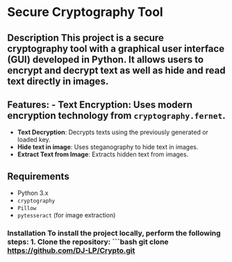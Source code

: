 # Secure Cryptography Tool 

## Description This project is a secure cryptography tool with a graphical user interface (GUI) developed in Python. It allows users to encrypt and decrypt text as well as hide and read text directly in images. 

## Features: - **Text Encryption**: Uses modern encryption technology from `cryptography.fernet`. 
- **Text Decryption**: Decrypts texts using the previously generated or loaded key. 
- **Hide text in image**: Uses steganography to hide text in images.
- **Extract Text from Image**: Extracts hidden text from images. 

## Requirements
- Python 3.x
- `cryptography` 
- `Pillow`
- `pytesseract` (for image extraction) 

### Installation To install the project locally, perform the following steps: 1. Clone the repository: ```bash git clone https://github.com/DJ-LP/Crypto.git

